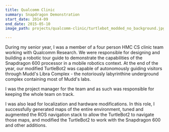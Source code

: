 ```yaml
---
title: Qualcomm Clinic
summary: Snapdragon Demonstration
start_date: 2014-09
end_date: 2015-05-10
image_path: projects/qualcomm-clinic/turtlebot_modded_no_background.jpg

---
```


During my senior year, I was a member of a four person HMC CS clinic team
working with Qualcomm Research. We were responsible for designing and building
a robotic tour guide to demonstrate the capabilities of the Snapdragon 600
processor in a mobile robotics context. At the end of the year, our modified
TurtleBot2 was capable of autonomously guiding visitors through Mudd's Libra
Complex - the notoriously labyrinthine underground complex containing most of
Mudd's labs.

I was the project manager for the team and as such was responsible for keeping
the whole team on track.

I was also lead for localization and hardware modifications. In this role, I
successfully generated maps of the entire environment, tuned and augmented the
ROS navigation stack to allow the TurtleBot2 to navigate those maps, and
modified the TurtleBot2 to work with the Snapdragon 600 and other additions.
